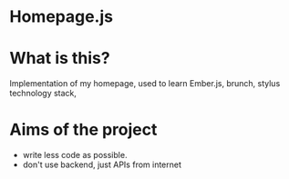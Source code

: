 # Homepage.js

# What is this?

Implementation of my homepage, used to learn Ember.js, brunch, stylus technology stack,

# Aims of the project
* write less code as possible.
* don't use backend, just APIs from internet

